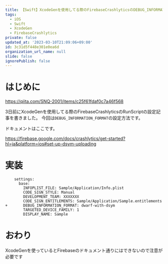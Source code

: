 ```yaml
---
title: 【Swift】XcodeGenを使用してる際のFirebaseCrashlyticsのDEBUG_INFORMATION_FORMATの設定方法
tags:
  - iOS
  - Swift
  - XcodeGen
  - FirebaseCrashlytics
private: false
updated_at: '2023-03-10T21:09:06+09:00'
id: 3c31d5f448e301e0ea6d
organization_url_name: null
slide: false
ignorePublish: false
---
```

# はじめに

https://qiita.com/SNQ-2001/items/c25f61fdaf0c7a46f568

3日前にXcodeGenを使用してる際のFirebaseCrashlyticsのRunScriptの設定記事を書きました。
今回は`DEBUG_INFORMATION_FORMAT`の設定方法です。

ドキュメントはここです。

https://firebase.google.com/docs/crashlytics/get-started?hl=ja&platform=ios#set-up-dsym-uploading

# 実装
```diff_yaml:project
    settings:
      base:
        INFOPLIST_FILE: Sample/Application/Info.plist
        CODE_SIGN_STYLE: Manual
        DEVELOPMENT_TEAM: XXXXXXX
        CODE_SIGN_ENTITLEMENTS: Sample/Application/Sample.entitlements
+       DEBUG_INFORMATION_FORMAT: dwarf-with-dsym
        TARGETED_DEVICE_FAMILY: 1
        DISPLAY_NAME: Sample
```

# おわり
XcodeGenを使っているとFirebaseのドキュメント通りにはできないので注意が必要です
